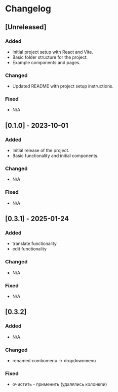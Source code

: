 # Changelog

## [Unreleased]

### Added

- Initial project setup with React and Vite.
- Basic folder structure for the project.
- Example components and pages.

### Changed

- Updated README with project setup instructions.

### Fixed

- N/A

## [0.1.0] - 2023-10-01

### Added

- Initial release of the project.
- Basic functionality and initial components.

### Changed

- N/A

### Fixed

- N/A

## [0.3.1] - 2025-01-24

### Added

- translate functionality
- edit functionality

### Changed

- N/A

### Fixed

- N/A

## [0.3.2]

### Added

- N/A

### Changed

- renamed combomenu -> dropdownmenu

### Fixed

- очистить - применить (удалялись колонкпи)
